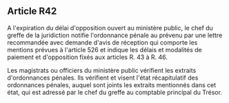 Article R42
----
A l'expiration du délai d'opposition ouvert au ministère public, le chef du
greffe de la juridiction notifie l'ordonnance pénale au prévenu par une lettre
recommandée avec demande d'avis de réception qui comporte les mentions prévues à
l'article 526 et indique les délais et modalités de paiement et d'opposition
fixés aux articles R. 43 à R. 46.

Les magistrats ou officiers du ministère public vérifient les extraits
d'ordonnances pénales. Ils vérifient et visent l'état récapitulatif des
ordonnances pénales, auquel sont joints les extraits mentionnés dans cet état,
qui est adressé par le chef du greffe au comptable principal du Trésor.
